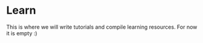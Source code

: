 # Learn

This is where we will write tutorials and compile learning resources. For now it is empty :)
